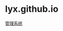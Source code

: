 # lyx.github.io 
<a href="https://zheshiliuyixiaoa.github.io/zuye02/html/guanlixitong.html">管理系统</a>

